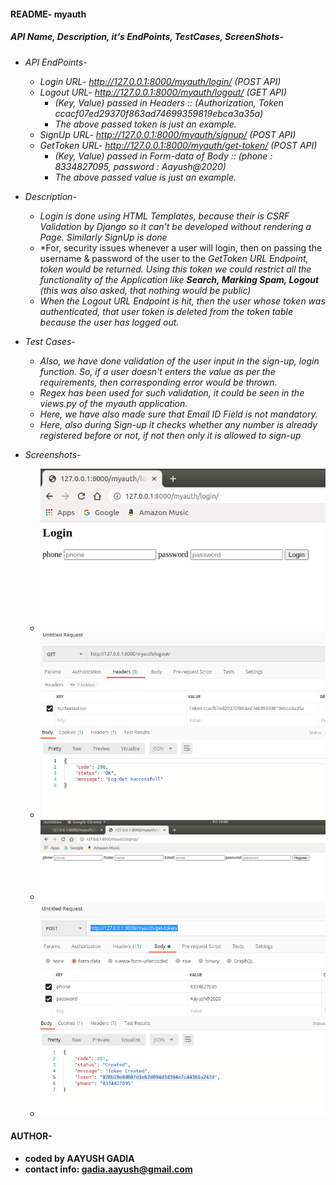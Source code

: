 #### README- myauth


##### API Name, Description, it's EndPoints, TestCases, ScreenShots-

- *API EndPoints-*
	- *Login URL- http://127.0.0.1:8000/myauth/login/ (POST API)*
	- *Logout URL- http://127.0.0.1:8000/myauth/logout/ (GET API)*
	   - *(Key, Value) passed in Headers :: (Authorization, Token ccacf07ed29370f863ad74699359819ebca3a35a)*
	   - *The above passed token is just an example.*
	- *SignUp URL- http://127.0.0.1:8000/myauth/signup/ (POST API)*
	- *GetToken URL- http://127.0.0.1:8000/myauth/get-token/ (POST API)*
		- *(Key, Value) passed in Form-data of Body :: (phone : 8334827095, password : Aayush@2020)*
		- *The above passed value is just an example.*

- *Description-*
	- *Login is done using HTML Templates, because their is CSRF Validation by Django so it can't be developed without rendering a Page. Similarly SignUp is done*
	- *For, security issues whenever a user will login, then on passing the username & password of the user to the *GetToken URL Endpoint, token would be returned. Using this token we could restrict all the functionality of the Application like **Search, Marking Spam, Logout** (this was also asked, that nothing would be public)*
	- *When the Logout URL Endpoint is hit, then the user whose token was authenticated, that user token is deleted from the token table because the user has logged out.*

- *Test Cases-*
	- *Also, we have done validation of the user input in the sign-up, login function. So, if a user doesn't enters the value as per the requirements, then corresponding error would be thrown.*
	- *Regex has been used for such validation, it could be seen in the views.py of the myauth application.*
	- *Here, we have also made sure that Email ID Field is not mandatory.*
	- *Here, also during Sign-up it checks whether any number is already registered before or not, if not then only it is allowed to sign-up*

- *Screenshots-*
	- ![login](snap/login.png)
	- ![logout](snap/logout.png)
	- ![signup](snap/signup.png)
	- ![get-token-1](snap/get-token-1.png)
	

#### AUTHOR-
- **coded by AAYUSH GADIA** 
- **contact info: gadia.aayush@gmail.com**
